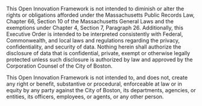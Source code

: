 
This Open Innovation Framework is not intended to diminish or alter the rights or obligations afforded under the Massachusetts Public Records Law, Chapter 66, Section 10 of the Massachusetts General Laws and the exemptions under Chapter 4, Section 7, Paragraph 26.  Additionally, this Executive Order is intended to be interpreted consistently with Federal, Commonwealth, and local laws and regulations regarding the privacy, confidentiality, and security of data.  Nothing herein shall authorize the disclosure of data that is confidential, private, exempt or otherwise legally protected unless such disclosure is authorized by law and approved by the Corporation Counsel of the City of Boston.  

This Open Innovation Framework is not intended to, and does not, create any right or benefit, substantive or procedural, enforceable at law or in equity by any party against the City of Boston, its departments, agencies, or entities, its officers, employees, or agents, or any other person.
